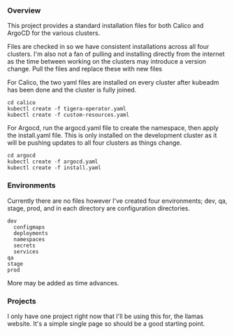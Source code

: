 ### Overview

This project provides a standard installation files for both Calico and ArgoCD for the various clusters.

Files are checked in so we have consistent installations across all four clusters. I'm also not a fan of pulling and installing directly from the internet as the time between working on the clusters may introduce a version change. Pull the files and replace these with new files

For Calico, the two yaml files are installed on every cluster after kubeadm has been done and the cluster is fully joined.

    cd calico
    kubectl create -f tigera-operator.yaml
    kubectl create -f custom-resources.yaml

For Argocd, run the argocd.yaml file to create the namespace, then apply the install.yaml file. This is only installed on the development cluster as 
it will be pushing updates to all four clusters as things change.

    cd argocd
    kubectl create -f argocd.yaml
    kubectl create -f install.yaml


### Environments

Currently there are no files however I've created four environments; dev, qa, stage, prod, and in each directory are configuration directories.

    dev
      configmaps
      deployments
      namespaces
      secrets
      services
    qa
    stage
    prod

More may be added as time advances.


### Projects

I only have one project right now that I'll be using this for, the llamas website. It's a simple single page so should be a good starting point.

